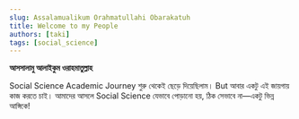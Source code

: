 ```yaml
---
slug: Assalamualikum Orahmatullahi Obarakatuh
title: Welcome to my People
authors: [taki]
tags: [social_science]
---
```


**আসসালামু আলাইকুম ওরাহমাতুল্লাহ**

Social Science Academic Journey শুরু থেকেই ছেড়ে দিয়েছিলাম। But আবার একটু এই জায়গায় কাজ করতে চাই। আমাদের আসলে Social Science যেভাবে পোড়ানো হয়, ঠিক সেভাবে না—একটু ভিন্ন আঙ্গিকে!

